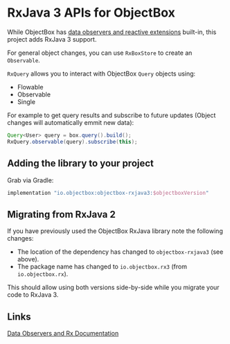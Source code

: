 RxJava 3 APIs for ObjectBox
===========================
While ObjectBox has [data observers and reactive extensions](https://docs.objectbox.io/data-observers-and-rx) built-in,
this project adds RxJava 3 support.  

For general object changes, you can use `RxBoxStore` to create an `Observable`.

`RxQuery` allows you to interact with ObjectBox `Query` objects using:
 * Flowable
 * Observable
 * Single

For example to get query results and subscribe to future updates (Object changes will automatically emmit new data):

```java
Query<User> query = box.query().build();
RxQuery.observable(query).subscribe(this);
```
    
Adding the library to your project
-----------------
Grab via Gradle:
```gradle
implementation "io.objectbox:objectbox-rxjava3:$objectboxVersion"
```

Migrating from RxJava 2
-----------------------

If you have previously used the ObjectBox RxJava library note the following changes:

- The location of the dependency has changed to `objectbox-rxjava3` (see above).
- The package name has changed to `io.objectbox.rx3` (from `io.objectbox.rx`).

This should allow using both versions side-by-side while you migrate your code to RxJava 3.

Links
-----
[Data Observers and Rx Documentation](https://docs.objectbox.io/data-observers-and-rx)
